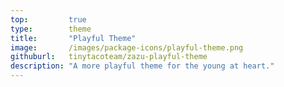 ```yaml
---
top:         true
type:        theme
title:       "Playful Theme"
image:       /images/package-icons/playful-theme.png
githuburl:   tinytacoteam/zazu-playful-theme
description: "A more playful theme for the young at heart."
---
```

